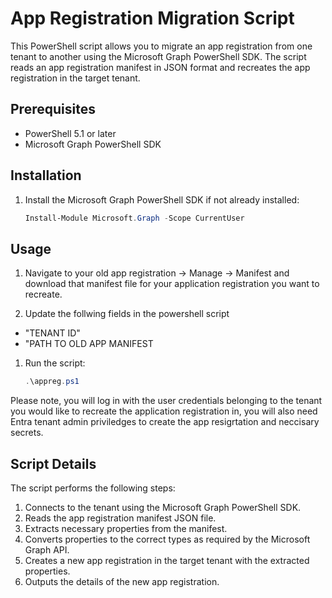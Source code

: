 # App Registration Migration Script

This PowerShell script allows you to migrate an app registration from one tenant to another using the Microsoft Graph PowerShell SDK. The script reads an app registration manifest in JSON format and recreates the app registration in the target tenant.

## Prerequisites

- PowerShell 5.1 or later
- Microsoft Graph PowerShell SDK

## Installation

1. Install the Microsoft Graph PowerShell SDK if not already installed:
    ```powershell
    Install-Module Microsoft.Graph -Scope CurrentUser
    ```

## Usage

1. Navigate to your old app registration -> Manage -> Manifest and download that manifest file for your application registration you want to recreate.
   
1. Update the follwing fields in the powershell script
 - "TENANT ID"
 - "PATH TO OLD APP MANIFEST

1. Run the script:
    ```powershell
    .\appreg.ps1
    ```
Please note, you will log in with the user credentials belonging to the tenant you would like to recreate the application registration in, you will also need Entra tenant admin priviledges to create the app resigrtation and neccisary secrets.

## Script Details

The script performs the following steps:

1. Connects to the tenant using the Microsoft Graph PowerShell SDK.
2. Reads the app registration manifest JSON file.
3. Extracts necessary properties from the manifest.
4. Converts properties to the correct types as required by the Microsoft Graph API.
5. Creates a new app registration in the target tenant with the extracted properties.
6. Outputs the details of the new app registration.


